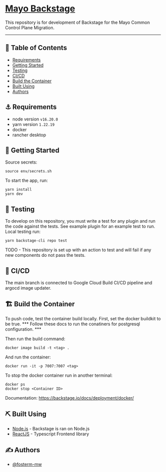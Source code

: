 # [Mayo Backstage](https://backstage.io)

This repository is for development of Backstage for the Mayo Common Control Plane Migration.

---

## 📝 Table of Contents

- [Requirements](#requirements)
- [Getting Started](#getting_started)
- [Testing](#testing)
- [CI/CD](#cicd)
- [Build the Container](#build_the_container)
- [Built Using](#built_using)
- [Authors](#authors)

## ⚓ Requirements <a name = "requirements"></a>

- node version `v16.20.0`
- yarn version `1.22.19`
- docker
- rancher desktop

## 🏁 Getting Started <a name = "getting_started"></a>

Source secrets:
```
source env/secrets.sh
```

To start the app, run:

```
yarn install
yarn dev
```

## 🧪 Testing <a name = "testing"></a>
To develop on this repository, you must write a test for any plugin and run the code against the tests.
See example plugin for an example test to run.
Local testing run:
```
yarn backstage-cli repo test
```
TODO - This repository is set up with an action to test and will fail if any new components do not pass the tests.

## 🚀 CI/CD <a name = "cicd"></a>
The main branch is connected to Google Cloud Build CI/CD pipeline and argocd image updater.

## 🏗️ Build the Container <a name = "build_the_container"></a>
To push code, test the container build locally. First, set the docker buildkit to be true. 
*** Follow these docs to run the conatiners for postgresql configuration. ***

Then run the build command:
```
docker image build -t <tag> .
```
And run the container:
```
docker run -it -p 7007:7007 <tag>
```
To stop the docker container run in another terminal:
```
docker ps
docker stop <Container ID>
```
Documentation: https://backstage.io/docs/deployment/docker/

## ⛏️ Built Using <a name = "built_using"></a>

- [Node.js](https://nodejs.org/en/docs/) - Backstage is ran on Node.js
- [ReactJS](https://reactjs.org/) - Typescript Frontend library

## ✍️ Authors <a name = "authors"></a>

- [@fosterm-mw](https://github.com/fosterm-mw) 
